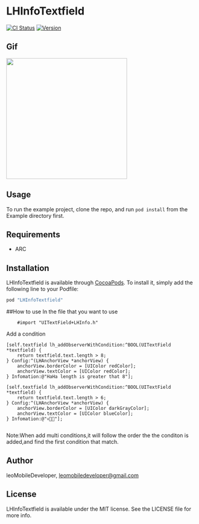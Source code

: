 # LHInfoTextfield

[![CI Status](http://img.shields.io/travis/leoMobileDeveloper/LHInfoTextfield.svg?style=flat)](https://travis-ci.org/leoMobileDeveloper/LHInfoTextfield)
[![Version](https://img.shields.io/cocoapods/v/LHInfoTextfield.svg?style=flat)](http://cocoapods.org/pods/LHInfoTextfield)

## Gif
<img src="https://raw.github.com/LeoMobileDeveloper/LHInfoTextfield/master/ScreenShot/gif.gif" width="320" />


## Usage

To run the example project, clone the repo, and run `pod install` from the Example directory first.

## Requirements

- ARC

## Installation

LHInfoTextfield is available through [CocoaPods](http://cocoapods.org). To install
it, simply add the following line to your Podfile:

```ruby
pod "LHInfoTextfield"
```


##How to use
In the file that you want to use
```
    #import "UITextField+LHInfo.h"
```
Add a condition
```
[self.textfield lh_addObserverWithCondition:^BOOL(UITextField *textfield) {
    return textfield.text.length > 8;
} Config:^(LHAnchorView *anchorView) {
    anchorView.borderColor = [UIColor redColor];
    anchorView.textColor = [UIColor redColor];
} Infomation:@"HaHa length is greater that 8"];

[self.textfield lh_addObserverWithCondition:^BOOL(UITextField *textfield) {
    return textfield.text.length > 6;
} Config:^(LHAnchorView *anchorView) {
    anchorView.borderColor = [UIColor darkGrayColor];
    anchorView.textColor = [UIColor blueColor];
} Infomation:@"💀👻🎅"];


```
Note:When add multi conditions,it will follow the order the the conditon is added,and find the first condition that match.

## Author

leoMobileDeveloper, leomobiledeveloper@gmail.com

## License

LHInfoTextfield is available under the MIT license. See the LICENSE file for more info.
